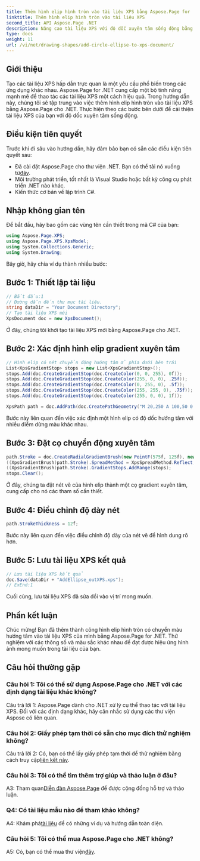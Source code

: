 ```yaml
---
title: Thêm hình elip hình tròn vào tài liệu XPS bằng Aspose.Page for .NET
linktitle: Thêm hình elip hình tròn vào tài liệu XPS
second_title: API Aspose.Page .NET
description: Nâng cao tài liệu XPS với độ dốc xuyên tâm sống động bằng Aspose.Page for .NET. Hãy làm theo hướng dẫn từng bước của chúng tôi để có được hiệu ứng hình ảnh ấn tượng.
type: docs
weight: 11
url: /vi/net/drawing-shapes/add-circle-ellipse-to-xps-document/
---
```

## Giới thiệu

Tạo các tài liệu XPS hấp dẫn trực quan là một yêu cầu phổ biến trong các ứng dụng khác nhau. Aspose.Page for .NET cung cấp một bộ tính năng mạnh mẽ để thao tác các tài liệu XPS một cách hiệu quả. Trong hướng dẫn này, chúng tôi sẽ tập trung vào việc thêm hình elip hình tròn vào tài liệu XPS bằng Aspose.Page cho .NET. Thực hiện theo các bước bên dưới để cải thiện tài liệu XPS của bạn với độ dốc xuyên tâm sống động.

## Điều kiện tiên quyết

Trước khi đi sâu vào hướng dẫn, hãy đảm bảo bạn có sẵn các điều kiện tiên quyết sau:

-  Đã cài đặt Aspose.Page cho thư viện .NET. Bạn có thể tải nó xuống từ[đây](https://releases.aspose.com/page/net/).
- Môi trường phát triển, tốt nhất là Visual Studio hoặc bất kỳ công cụ phát triển .NET nào khác.
- Kiến thức cơ bản về lập trình C#.

## Nhập không gian tên

Để bắt đầu, hãy bao gồm các vùng tên cần thiết trong mã C# của bạn:

```csharp
using Aspose.Page.XPS;
using Aspose.Page.XPS.XpsModel;
using System.Collections.Generic;
using System.Drawing;
```

Bây giờ, hãy chia ví dụ thành nhiều bước:

## Bước 1: Thiết lập tài liệu

```csharp
// Bắt đầu:1
// Đường dẫn đến thư mục tài liệu.
string dataDir = "Your Document Directory";
// Tạo tài liệu XPS mới
XpsDocument doc = new XpsDocument();
```

Ở đây, chúng tôi khởi tạo tài liệu XPS mới bằng Aspose.Page cho .NET.

## Bước 2: Xác định hình elip gradient xuyên tâm

```csharp
// Hình elip có nét chuyển động hướng tâm ở phía dưới bên trái
List<XpsGradientStop> stops = new List<XpsGradientStop>();
stops.Add(doc.CreateGradientStop(doc.CreateColor(0, 0, 255), 0f));
stops.Add(doc.CreateGradientStop(doc.CreateColor(255, 0, 0), .25f));
stops.Add(doc.CreateGradientStop(doc.CreateColor(0, 255, 0), .5f));
stops.Add(doc.CreateGradientStop(doc.CreateColor(255, 255, 0), .75f));
stops.Add(doc.CreateGradientStop(doc.CreateColor(255, 0, 0), 1f));

XpsPath path = doc.AddPath(doc.CreatePathGeometry("M 20,250 A 100,50 0 1 1 220,250 100,50 0 1 1 20,250"));
```

Bước này liên quan đến việc xác định một hình elip có độ dốc hướng tâm với nhiều điểm dừng màu khác nhau.

## Bước 3: Đặt cọ chuyển động xuyên tâm

```csharp
path.Stroke = doc.CreateRadialGradientBrush(new PointF(575f, 125f), new PointF(575f, 100f), 75f, 50f);
((XpsGradientBrush)path.Stroke).SpreadMethod = XpsSpreadMethod.Reflect;
((XpsGradientBrush)path.Stroke).GradientStops.AddRange(stops);
stops.Clear();
```

Ở đây, chúng ta đặt nét vẽ của hình elip thành một cọ gradient xuyên tâm, cung cấp cho nó các tham số cần thiết.

## Bước 4: Điều chỉnh độ dày nét

```csharp
path.StrokeThickness = 12f;
```

Bước này liên quan đến việc điều chỉnh độ dày của nét vẽ để hình dung rõ hơn.

## Bước 5: Lưu tài liệu XPS kết quả

```csharp
// Lưu tài liệu XPS kết quả
doc.Save(dataDir + "AddEllipse_outXPS.xps");
// ExEnd:1
```

Cuối cùng, lưu tài liệu XPS đã sửa đổi vào vị trí mong muốn.

## Phần kết luận

Chúc mừng! Bạn đã thêm thành công hình elip hình tròn có chuyển màu hướng tâm vào tài liệu XPS của mình bằng Aspose.Page for .NET. Thử nghiệm với các thông số và màu sắc khác nhau để đạt được hiệu ứng hình ảnh mong muốn trong tài liệu của bạn.

## Câu hỏi thường gặp

### Câu hỏi 1: Tôi có thể sử dụng Aspose.Page cho .NET với các định dạng tài liệu khác không?

Câu trả lời 1: Aspose.Page dành cho .NET xử lý cụ thể thao tác với tài liệu XPS. Đối với các định dạng khác, hãy cân nhắc sử dụng các thư viện Aspose có liên quan.

### Câu hỏi 2: Giấy phép tạm thời có sẵn cho mục đích thử nghiệm không?

 Câu trả lời 2: Có, bạn có thể lấy giấy phép tạm thời để thử nghiệm bằng cách truy cập[liên kết này](https://purchase.aspose.com/temporary-license/).

### Câu hỏi 3: Tôi có thể tìm thêm trợ giúp và thảo luận ở đâu?

 A3: Tham quan[Diễn đàn Aspose.Page](https://forum.aspose.com/c/page/39) để được cộng đồng hỗ trợ và thảo luận.

### Q4: Có tài liệu mẫu nào để tham khảo không?

 A4: Khám phá[tài liệu](https://reference.aspose.com/page/net/) để có những ví dụ và hướng dẫn toàn diện.

### Câu hỏi 5: Tôi có thể mua Aspose.Page cho .NET không?

 A5: Có, bạn có thể mua thư viện[đây](https://purchase.aspose.com/buy).